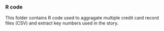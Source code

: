 ### R code

This folder contains R code used to aggragate multiple credit card record files (CSV) and extract key numbers used in the story.

